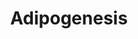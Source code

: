 ---
annotations:
- id: PW:0000650
  parent: signaling pathway
  type: Pathway Ontology
  value: signaling pathway pertinent to development
authors:
- MaintBot
- Khanspers
- Mkutmon
description: The different classess of factors involved in adipogenesis are shown.
  Adipogenesis is the process by which fat cells differentiate from predadipocytes
  to adipocytes (fat cells). Adipose tissue, composed of white and brown adipose tissue,
  is composed of adipocytes. This pathway is primarily studied to understand factors
  that contribute to obesity and diabetes. Transcriptional and hormonal regulators
  of adipocyte formation are indicated.
last-edited: 2015-06-30
organisms:
- Bos taurus
redirect_from:
- /index.php/Pathway:WP987
- /instance/WP987
revision: null
schema-jsonld:
- '@context': https://schema.org/
  '@id': https://wikipathways.github.io/pathways/WP987.html
  '@type': Dataset
  creator:
    '@type': Organization
    name: WikiPathways
  description: The different classess of factors involved in adipogenesis are shown.
    Adipogenesis is the process by which fat cells differentiate from predadipocytes
    to adipocytes (fat cells). Adipose tissue, composed of white and brown adipose
    tissue, is composed of adipocytes. This pathway is primarily studied to understand
    factors that contribute to obesity and diabetes. Transcriptional and hormonal
    regulators of adipocyte formation are indicated.
  keywords:
  - ADIPOQ
  - ADPN
  - AGPAT2
  - AGT
  - AHR
  - ASIP
  - BMP1
  - BMP2
  - BMP3
  - BMP4
  - BSCL2
  - CDKN1A
  - CEBPA
  - CEBPB
  - CEBPD
  - CISD1
  - CNTFR
  - CREB1
  - CTNNB1
  - CUGBP1
  - CYP26A1
  - CYP26B1
  - DDIT3
  - DF
  - DLK
  - DVL1
  - E2F1
  - E2F4
  - EBF1
  - EGR2
  - EPAS1
  - FAS
  - FOXC2
  - FOXO1
  - FRZB
  - FZD1
  - GADD45A
  - GADD45B
  - GATA2
  - GATA3
  - GATA4
  - GDF10
  - GH1
  - GR-A
  - GTF3A
  - HIF1A
  - HMGA1
  - HNF1A
  - HSL
  - ID3
  - IGF-I
  - IL6
  - IL6ST
  - INS
  - IRS1
  - IRS2
  - IRS3P
  - IRS4
  - KLF15
  - KLF5
  - KLF6
  - KLF7
  - LIF
  - LIFR
  - LMNA
  - LPIN1
  - LPIN2
  - LPIN3
  - LPL
  - MBNL1
  - MEF2A
  - MEF2B
  - MEF2C
  - MEF2D
  - MIF
  - MIXL1
  - NAMPT
  - NCOA1
  - NCOA2
  - NCOR1
  - NCOR2
  - NDN
  - NR1H3
  - NR2F1
  - NRIP1
  - OB
  - OSM
  - PCK1
  - PCK2
  - PLIN
  - PLIN2
  - PPARA
  - PPARD
  - PPARG
  - PPARGC1A
  - PRLR
  - PTGIS
  - RARA
  - RB1
  - RBL1
  - RBL2
  - RETN
  - RORA
  - RXRA
  - RXRG
  - SCD
  - SERPINE1
  - SFRP4
  - SLC2A4
  - SMAD3
  - SOCS1
  - SOCS3
  - SP1
  - SPOCK1
  - SREBF1
  - STAT1
  - STAT2
  - STAT3
  - STAT5A
  - STAT5B
  - STAT6
  - TGFB1
  - TNF
  - TRIB3
  - TWIST1
  - UCP1
  - WNT1
  - WNT10B
  - WNT5B
  - WWTR1
  - ZMPSTE24
  license: CC0
  name: Adipogenesis
seo: CreativeWork
title: Adipogenesis
wpid: WP987
---